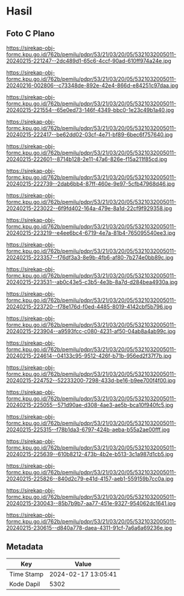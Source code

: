 # Hasil

## Foto C Plano

https://sirekap-obj-formc.kpu.go.id/762b/pemilu/pdpr/53/21/03/20/05/5321032005011-20240215-221247--2dc489d1-65c6-4ccf-90ad-610ff974a24e.jpg

https://sirekap-obj-formc.kpu.go.id/762b/pemilu/pdpr/53/21/03/20/05/5321032005011-20240216-002806--c73348de-892e-42e4-866d-e84251c97daa.jpg

https://sirekap-obj-formc.kpu.go.id/762b/pemilu/pdpr/53/21/03/20/05/5321032005011-20240215-221554--65e0ed73-146f-4349-bbc0-1e23c49b1a40.jpg

https://sirekap-obj-formc.kpu.go.id/762b/pemilu/pdpr/53/21/03/20/05/5321032005011-20240215-222417--be62dd02-03cf-4e71-bf89-6bec6f757640.jpg

https://sirekap-obj-formc.kpu.go.id/762b/pemilu/pdpr/53/21/03/20/05/5321032005011-20240215-222601--8714b128-2e11-47a6-826e-f15a211f85cd.jpg

https://sirekap-obj-formc.kpu.go.id/762b/pemilu/pdpr/53/21/03/20/05/5321032005011-20240215-222739--2dab6bb4-87ff-460e-9e97-5cfb47968d46.jpg

https://sirekap-obj-formc.kpu.go.id/762b/pemilu/pdpr/53/21/03/20/05/5321032005011-20240215-223022--6f9fd402-164a-479e-8a1d-22cf9f929358.jpg

https://sirekap-obj-formc.kpu.go.id/762b/pemilu/pdpr/53/21/03/20/05/5321032005011-20240215-223219--e4ee6bc4-6719-4e7a-81b4-765095540ee3.jpg

https://sirekap-obj-formc.kpu.go.id/762b/pemilu/pdpr/53/21/03/20/05/5321032005011-20240215-223357--f76df3a3-8e9b-4fb6-af80-7b274e0bb89c.jpg

https://sirekap-obj-formc.kpu.go.id/762b/pemilu/pdpr/53/21/03/20/05/5321032005011-20240215-223531--ab0c43e5-c3b5-4e3b-8a7d-d284bea4930a.jpg

https://sirekap-obj-formc.kpu.go.id/762b/pemilu/pdpr/53/21/03/20/05/5321032005011-20240215-223720--f78e176d-f0ed-4485-8019-4142cbf5b796.jpg

https://sirekap-obj-formc.kpu.go.id/762b/pemilu/pdpr/53/21/03/20/05/5321032005011-20240215-223904--a9593fcc-c080-4231-af50-04ab8a4ab99c.jpg

https://sirekap-obj-formc.kpu.go.id/762b/pemilu/pdpr/53/21/03/20/05/5321032005011-20240215-224614--04133c95-9512-426f-b71b-956ed2f37f7b.jpg

https://sirekap-obj-formc.kpu.go.id/762b/pemilu/pdpr/53/21/03/20/05/5321032005011-20240215-224752--52233200-7298-433d-be16-b9ee700f4f00.jpg

https://sirekap-obj-formc.kpu.go.id/762b/pemilu/pdpr/53/21/03/20/05/5321032005011-20240215-225055--571d90ae-d308-4ae3-ae5b-bca10f940fc5.jpg

https://sirekap-obj-formc.kpu.go.id/762b/pemilu/pdpr/53/21/03/20/05/5321032005011-20240215-225315--f78b1da3-6797-424b-aeba-b55a2ae00fff.jpg

https://sirekap-obj-formc.kpu.go.id/762b/pemilu/pdpr/53/21/03/20/05/5321032005011-20240215-225639--610b8212-473b-4b2e-b513-3c1a987d1cb5.jpg

https://sirekap-obj-formc.kpu.go.id/762b/pemilu/pdpr/53/21/03/20/05/5321032005011-20240215-225826--840d2c79-e41d-4157-aeb1-559159b7cc0a.jpg

https://sirekap-obj-formc.kpu.go.id/762b/pemilu/pdpr/53/21/03/20/05/5321032005011-20240215-230043--85b7b9b7-aa77-451e-9327-954062dc1641.jpg

https://sirekap-obj-formc.kpu.go.id/762b/pemilu/pdpr/53/21/03/20/05/5321032005011-20240215-230615--d840a778-daea-4311-91cf-7a6a6a69236e.jpg


## Metadata

| Key        | Value               |
| ---------- | ------------------- |
| Time Stamp | 2024-02-17 13:05:41 |
| Kode Dapil | 5302                |



